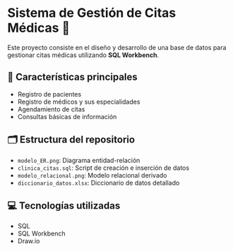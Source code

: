 # Sistema de Gestión de Citas Médicas 🏥

Este proyecto consiste en el diseño y desarrollo de una base de datos para gestionar citas médicas utilizando **SQL Workbench**.

## 🧩 Características principales

- Registro de pacientes
- Registro de médicos y sus especialidades
- Agendamiento de citas
- Consultas básicas de información

## 🗂 Estructura del repositorio

- `modelo_ER.png`: Diagrama entidad-relación
- `clinica_citas.sql`: Script de creación e inserción de datos
- `modelo_relacional.png`: Modelo relacional derivado
- `diccionario_datos.xlsx`: Diccionario de datos detallado

## 💻 Tecnologías utilizadas

- SQL
- SQL Workbench
- Draw.io


